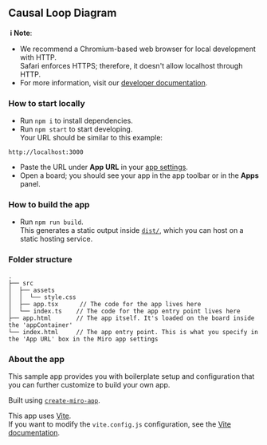 ## Causal Loop Diagram

**&nbsp;ℹ&nbsp;Note**:

- We recommend a Chromium-based web browser for local development with HTTP. \
  Safari enforces HTTPS; therefore, it doesn't allow localhost through HTTP.
- For more information, visit our [developer documentation](https://developers.miro.com).

### How to start locally

- Run `npm i` to install dependencies.
- Run `npm start` to start developing. \
  Your URL should be similar to this example:
 ```
 http://localhost:3000
 ```
- Paste the URL under **App URL** in your
  [app settings](https://developers.miro.com/docs/build-your-first-hello-world-app#step-3-configure-your-app-in-miro).
- Open a board; you should see your app in the app toolbar or in the **Apps**
  panel.

### How to build the app

- Run `npm run build`. \
  This generates a static output inside [`dist/`](./dist), which you can host on a static hosting
  service.

### Folder structure

<!-- The following tree structure is just an example -->

```
.
├── src
│  ├── assets
│  │  └── style.css
│  ├── app.tsx      // The code for the app lives here
│  └── index.ts    // The code for the app entry point lives here
├── app.html       // The app itself. It's loaded on the board inside the 'appContainer'
└── index.html     // The app entry point. This is what you specify in the 'App URL' box in the Miro app settings
```

### About the app

This sample app provides you with boilerplate setup and configuration that you can further customize to build your own app.

<!-- describe shortly the purpose of the sample app -->

Built using [`create-miro-app`](https://www.npmjs.com/package/create-miro-app).

This app uses [Vite](https://vitejs.dev/). \
If you want to modify the `vite.config.js` configuration, see the [Vite documentation](https://vitejs.dev/guide/).
